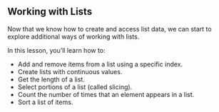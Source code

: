 ## Working with Lists

Now that we know how to create and access list data, we can start to explore additional ways of working with lists.

In this lesson, you’ll learn how to:

- Add and remove items from a list using a specific index.
- Create lists with continuous values.
- Get the length of a list.
- Select portions of a list (called slicing).
- Count the number of times that an element appears in a list.
- Sort a list of items.
